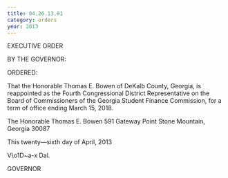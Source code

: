 ```yaml
---
title: 04.26.13.01
category: orders
year: 2013
---
```

 

EXECUTIVE ORDER

BY THE GOVERNOR:

ORDERED:

That the Honorable Thomas E. Bowen of DeKalb County, Georgia,
is reappointed as the Fourth Congressional District Representative
on the Board of Commissioners of the Georgia Student Finance
Commission, for a term of office ending March 15, 2018.

The Honorable Thomas E. Bowen
591 Gateway Point
Stone Mountain, Georgia 30087

This twenty—sixth day of April, 2013

V\o1D~a-x Dal.

GOVERNOR

